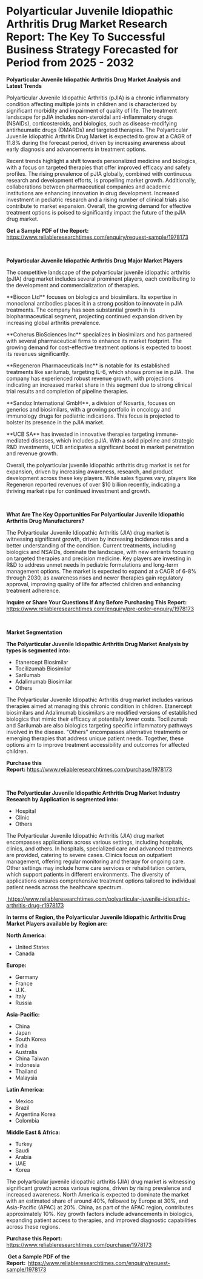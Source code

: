 <p><h1>Polyarticular Juvenile Idiopathic Arthritis Drug Market Research Report: The Key To Successful Business Strategy Forecasted for Period from 2025 - 2032</h1></p><p><strong>Polyarticular Juvenile Idiopathic Arthritis Drug Market Analysis and Latest Trends</strong></p>
<p><p>Polyarticular Juvenile Idiopathic Arthritis (pJIA) is a chronic inflammatory condition affecting multiple joints in children and is characterized by significant morbidity and impairment of quality of life. The treatment landscape for pJIA includes non-steroidal anti-inflammatory drugs (NSAIDs), corticosteroids, and biologics, such as disease-modifying antirheumatic drugs (DMARDs) and targeted therapies. The Polyarticular Juvenile Idiopathic Arthritis Drug Market is expected to grow at a CAGR of 11.8% during the forecast period, driven by increasing awareness about early diagnosis and advancements in treatment options. </p><p>Recent trends highlight a shift towards personalized medicine and biologics, with a focus on targeted therapies that offer improved efficacy and safety profiles. The rising prevalence of pJIA globally, combined with continuous research and development efforts, is propelling market growth. Additionally, collaborations between pharmaceutical companies and academic institutions are enhancing innovation in drug development. Increased investment in pediatric research and a rising number of clinical trials also contribute to market expansion. Overall, the growing demand for effective treatment options is poised to significantly impact the future of the pJIA drug market.</p></p>
<p><strong>Get a Sample PDF of the Report:&nbsp;</strong> <a href="https://www.reliableresearchtimes.com/enquiry/request-sample/1978173?utm_campaign=3148&utm_medium=2&utm_source=Github&utm_content=ia&utm_term=19042025&utm_id=polyarticular-juvenile-idiopathic-arthritis-drug">https://www.reliableresearchtimes.com/enquiry/request-sample/1978173</a></p>
<p>&nbsp;</p>
<p><strong>Polyarticular Juvenile Idiopathic Arthritis Drug Major Market Players</strong></p>
<p><p>The competitive landscape of the polyarticular juvenile idiopathic arthritis (pJIA) drug market includes several prominent players, each contributing to the development and commercialization of therapies. </p><p>**Biocon Ltd** focuses on biologics and biosimilars. Its expertise in monoclonal antibodies places it in a strong position to innovate in pJIA treatments. The company has seen substantial growth in its biopharmaceutical segment, projecting continued expansion driven by increasing global arthritis prevalence.</p><p>**Coherus BioSciences Inc** specializes in biosimilars and has partnered with several pharmaceutical firms to enhance its market footprint. The growing demand for cost-effective treatment options is expected to boost its revenues significantly. </p><p>**Regeneron Pharmaceuticals Inc** is notable for its established treatments like sarilumab, targeting IL-6, which shows promise in pJIA. The company has experienced robust revenue growth, with projections indicating an increased market share in this segment due to strong clinical trial results and completion of pipeline therapies.</p><p>**Sandoz International GmbH**, a division of Novartis, focuses on generics and biosimilars, with a growing portfolio in oncology and immunology drugs for pediatric indications. This focus is projected to bolster its presence in the pJIA market.</p><p>**UCB SA** has invested in innovative therapies targeting immune-mediated diseases, which includes pJIA. With a solid pipeline and strategic R&D investments, UCB anticipates a significant boost in market penetration and revenue growth.</p><p>Overall, the polyarticular juvenile idiopathic arthritis drug market is set for expansion, driven by increasing awareness, research, and product development across these key players. While sales figures vary, players like Regeneron reported revenues of over $10 billion recently, indicating a thriving market ripe for continued investment and growth.</p></p>
<p>&nbsp;</p>
<p><strong>What Are The Key Opportunities For Polyarticular Juvenile Idiopathic Arthritis Drug Manufacturers?</strong></p>
<p><p>The Polyarticular Juvenile Idiopathic Arthritis (JIA) drug market is witnessing significant growth, driven by increasing incidence rates and a better understanding of the condition. Current treatments, including biologics and NSAIDs, dominate the landscape, with new entrants focusing on targeted therapies and precision medicine. Key players are investing in R&D to address unmet needs in pediatric formulations and long-term management options. The market is expected to expand at a CAGR of 6-8% through 2030, as awareness rises and newer therapies gain regulatory approval, improving quality of life for affected children and enhancing treatment adherence.</p></p>
<p><strong>Inquire or Share Your Questions If Any Before Purchasing This Report:</strong> <a href="https://www.reliableresearchtimes.com/enquiry/pre-order-enquiry/1978173?utm_campaign=3148&utm_medium=2&utm_source=Github&utm_content=ia&utm_term=19042025&utm_id=polyarticular-juvenile-idiopathic-arthritis-drug">https://www.reliableresearchtimes.com/enquiry/pre-order-enquiry/1978173</a></p>
<p>&nbsp;</p>
<p><strong>Market Segmentation</strong></p>
<p><strong>The Polyarticular Juvenile Idiopathic Arthritis Drug Market Analysis by types is segmented into:</strong></p>
<p><ul><li>Etanercept Biosimilar</li><li>Tocilizumab Biosimilar</li><li>Sarilumab</li><li>Adalimumab Biosimilar</li><li>Others</li></ul></p>
<p><p>The Polyarticular Juvenile Idiopathic Arthritis drug market includes various therapies aimed at managing this chronic condition in children. Etanercept biosimilars and Adalimumab biosimilars are modified versions of established biologics that mimic their efficacy at potentially lower costs. Tocilizumab and Sarilumab are also biologics targeting specific inflammatory pathways involved in the disease. "Others" encompasses alternative treatments or emerging therapies that address unique patient needs. Together, these options aim to improve treatment accessibility and outcomes for affected children.</p></p>
<p><strong>Purchase this Report:&nbsp;</strong><a href="https://www.reliableresearchtimes.com/purchase/1978173?utm_campaign=3148&utm_medium=2&utm_source=Github&utm_content=ia&utm_term=19042025&utm_id=polyarticular-juvenile-idiopathic-arthritis-drug">https://www.reliableresearchtimes.com/purchase/1978173</a></p>
<p>&nbsp;</p>
<p><strong>The Polyarticular Juvenile Idiopathic Arthritis Drug Market Industry Research by Application is segmented into:</strong></p>
<p><ul><li>Hospital</li><li>Clinic</li><li>Others</li></ul></p>
<p><p>The Polyarticular Juvenile Idiopathic Arthritis (JIA) drug market encompasses applications across various settings, including hospitals, clinics, and others. In hospitals, specialized care and advanced treatments are provided, catering to severe cases. Clinics focus on outpatient management, offering regular monitoring and therapy for ongoing care. Other settings may include home care services or rehabilitation centers, which support patients in different environments. The diversity of applications ensures comprehensive treatment options tailored to individual patient needs across the healthcare spectrum.</p></p>
<p><a href="https://www.reliableresearchtimes.com/polyarticular-juvenile-idiopathic-arthritis-drug-r1978173?utm_campaign=3148&utm_medium=2&utm_source=Github&utm_content=ia&utm_term=19042025&utm_id=polyarticular-juvenile-idiopathic-arthritis-drug">&nbsp;https://www.reliableresearchtimes.com/polyarticular-juvenile-idiopathic-arthritis-drug-r1978173</a></p>
<p><strong>In terms of Region, the Polyarticular Juvenile Idiopathic Arthritis Drug Market Players available by Region are:</strong></p>
<p>
    <p> <strong> North America: </strong>
        <ul>
            <li>United States</li>
            <li>Canada</li>
        </ul>
        </p> 
    <p> <strong> Europe: </strong>
        <ul>
            <li>Germany</li>
            <li>France</li>
            <li>U.K.</li>
            <li>Italy</li>
            <li>Russia</li>
        </ul>
        </p> 
    <p> <strong> Asia-Pacific: </strong>
        <ul>
            <li>China</li>
            <li>Japan</li>
            <li>South Korea</li>
            <li>India</li>
            <li>Australia</li>
            <li>China Taiwan</li>
            <li>Indonesia</li>
            <li>Thailand</li>
            <li>Malaysia</li>
        </ul>
        </p> 
    <p> <strong> Latin America: </strong>
        <ul>
            <li>Mexico</li>
            <li>Brazil</li>
            <li>Argentina Korea</li>
            <li>Colombia</li>
        </ul>
        </p> 
    <p> <strong> Middle East & Africa: </strong>
        <ul>
            <li>Turkey</li>
            <li>Saudi</li>
            <li>Arabia</li>
            <li>UAE</li>
            <li>Korea</li>
        </ul>
    </p>
    </p>
<p><p>The polyarticular juvenile idiopathic arthritis (JIA) drug market is witnessing significant growth across various regions, driven by rising prevalence and increased awareness. North America is expected to dominate the market with an estimated share of around 40%, followed by Europe at 30%, and Asia-Pacific (APAC) at 20%. China, as part of the APAC region, contributes approximately 10%. Key growth factors include advancements in biologics, expanding patient access to therapies, and improved diagnostic capabilities across these regions.</p></p>
<p><strong>Purchase this Report: </strong><a href="https://www.reliableresearchtimes.com/purchase/1978173?utm_campaign=3148&utm_medium=2&utm_source=Github&utm_content=ia&utm_term=19042025&utm_id=polyarticular-juvenile-idiopathic-arthritis-drug">https://www.reliableresearchtimes.com/purchase/1978173</a></p>
<p>&nbsp;<strong>Get a Sample PDF of the Report:&nbsp;&nbsp;</strong><a href="https://www.reliableresearchtimes.com/enquiry/request-sample/1978173?utm_campaign=3148&utm_medium=2&utm_source=Github&utm_content=ia&utm_term=19042025&utm_id=polyarticular-juvenile-idiopathic-arthritis-drug">https://www.reliableresearchtimes.com/enquiry/request-sample/1978173</a></p>
<p><strong></strong></p>
<p><p></p><p></p><p></p></p>